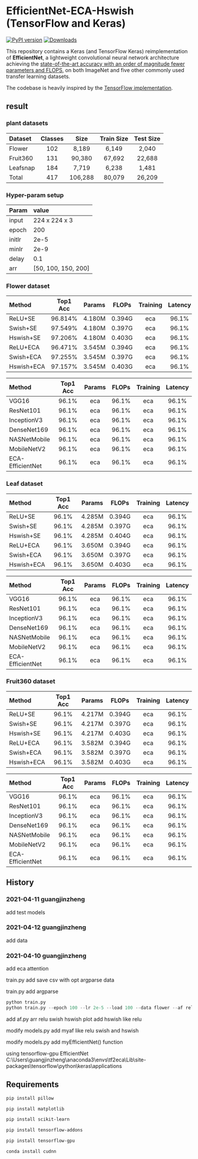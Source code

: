 # EfficientNet-ECA-Hswish  (TensorFlow and Keras)

[![PyPI version](https://badge.fury.io/py/efficientnet.svg)](https://badge.fury.io/py/efficientnet) [![Downloads](https://pepy.tech/badge/efficientnet/month)](https://pepy.tech/project/efficientnet/month)

This repository contains a Keras (and TensorFlow Keras) reimplementation of **EfficientNet**, a lightweight convolutional neural network architecture achieving the [state-of-the-art accuracy with an order of magnitude fewer parameters and FLOPS](https://arxiv.org/abs/1905.11946), on both ImageNet and
five other commonly used transfer learning datasets.

The codebase is heavily inspired by the [TensorFlow implementation](https://github.com/tensorflow/tpu/tree/master/models/official/efficientnet).

## result

### plant datasets
|Dataset |Classes|Size   |Train Size|Test Size|
| :----  |:----: |:----: |:----:    |:----:   |
|Flower  |	102  |8,189  |6,149     |    2,040|
|Fruit360|	131  |90,380 |67,692    |	22,688|
|Leafsnap|	184  |7,719  |6,238     |	 1,481|
|Total   |	417  |106,288|80,079    |	26,209|

### Hyper-param setup
|Param  | value|
|:----  |:----|
|input  |224 x 224 x 3|
|epoch  |200|
|initlr |2e-5|
|minlr  |2e-9|
|delay  |0.1|
|arr    |[50, 100, 150, 200]|

### Flower dataset
|Method    |Top1 Acc|Params |FLOPs   |Training|Latency |
| :----    |:----:  |:----: |:----:  |:----:  |:----:  |
|ReLU+SE   |96.814% |4.180M |0.394G  |eca     |96.1%   |
|Swish+SE  |97.549% |4.180M |0.397G  |eca     |96.1%   |
|Hswish+SE |97.206% |4.180M |0.403G  |eca     |96.1%   |
|ReLU+ECA  |96.471% |3.545M |0.394G  |eca     |96.1%   |
|Swish+ECA |97.255% |3.545M |0.397G  |eca     |96.1%   |
|Hswish+ECA|97.157% |3.545M |0.403G  |eca     |96.1%   |

|Method          |Top1 Acc|Params |FLOPs   |Training|Latency |
| :----          |:----:  |:----: |:----:  |:----:  |:----:  |
|VGG16           |96.1%   |eca    |96.1%   |eca     |96.1%   |
|ResNet101       |96.1%   |eca    |96.1%   |eca     |96.1%   |
|InceptionV3     |96.1%   |eca    |96.1%   |eca     |96.1%   |
|DenseNet169     |96.1%   |eca    |96.1%   |eca     |96.1%   |
|NASNetMobile    |96.1%   |eca    |96.1%   |eca     |96.1%   |
|MobileNetV2     |96.1%   |eca    |96.1%   |eca     |96.1%   |
|ECA-EfficientNet|96.1%   |eca    |96.1%   |eca     |96.1%   |

### Leaf dataset
|Method    |Top1 Acc|Params |FLOPs   |Training|Latency |
| :----    |:----:  |:----: |:----:  |:----:  |:----:  |
|ReLU+SE   |96.1%   |4.285M |0.394G   |eca     |96.1%   |
|Swish+SE  |96.1%   |4.285M |0.397G   |eca     |96.1%   |
|Hswish+SE |96.1%   |4.285M |0.404G   |eca     |96.1%   |
|ReLU+ECA  |96.1%   |3.650M |0.394G  |eca     |96.1%   |
|Swish+ECA |96.1%   |3.650M |0.397G   |eca     |96.1%   |
|Hswish+ECA|96.1%   |3.650M |0.403G   |eca     |96.1%   |

|Method          |Top1 Acc|Params |FLOPs   |Training|Latency |
| :----          |:----:  |:----: |:----:  |:----:  |:----:  |
|VGG16           |96.1%   |eca    |96.1%   |eca     |96.1%   |
|ResNet101       |96.1%   |eca    |96.1%   |eca     |96.1%   |
|InceptionV3     |96.1%   |eca    |96.1%   |eca     |96.1%   |
|DenseNet169     |96.1%   |eca    |96.1%   |eca     |96.1%   |
|NASNetMobile    |96.1%   |eca    |96.1%   |eca     |96.1%   |
|MobileNetV2     |96.1%   |eca    |96.1%   |eca     |96.1%   |
|ECA-EfficientNet|96.1%   |eca    |96.1%   |eca     |96.1%   |

### Fruit360 dataset
|Method    |Top1 Acc|Params |FLOPs  |Training|Latency |
| :----    |:----:  |:----: |:----: |:----:  |:----:  |
|ReLU+SE   |96.1%   |4.217M |0.394G |eca     |96.1%   |
|Swish+SE  |96.1%   |4.217M |0.397G |eca     |96.1%   |
|Hswish+SE |96.1%   |4.217M |0.403G |eca     |96.1%   |
|ReLU+ECA  |96.1%   |3.582M |0.394G |eca     |96.1%   |
|Swish+ECA |96.1%   |3.582M |0.397G |eca     |96.1%   |
|Hswish+ECA|96.1%   |3.582M |0.403G |eca     |96.1%   |

|Method          |Top1 Acc|Params |FLOPs   |Training|Latency |
| :----          |:----:  |:----: |:----:  |:----:  |:----:  |
|VGG16           |96.1%   |eca    |96.1%   |eca     |96.1%   |
|ResNet101       |96.1%   |eca    |96.1%   |eca     |96.1%   |
|InceptionV3     |96.1%   |eca    |96.1%   |eca     |96.1%   |
|DenseNet169     |96.1%   |eca    |96.1%   |eca     |96.1%   |
|NASNetMobile    |96.1%   |eca    |96.1%   |eca     |96.1%   |
|MobileNetV2     |96.1%   |eca    |96.1%   |eca     |96.1%   |
|ECA-EfficientNet|96.1%   |eca    |96.1%   |eca     |96.1%   |


## History

### 2021-04-11 guangjinzheng

add test models 


### 2021-04-12 guangjinzheng

add data


### 2021-04-10 guangjinzheng 

add eca attention 

train.py add save csv with opt argparse data

train.py add argparse 

``` python
python train.py 
python train.py --epoch 100 --lr 2e-5 --load 100 --data flower --af relu --at se --batch_size 32 --img_size 224
```

add af.py  arr relu swish hswish plot  add hswish like relu

modify models.py add myaf like relu swish and hswish

modify models.py add myEfficientNet() function

using tensorflow-gpu EfficientNet C:\Users\guangjinzheng\anaconda3\envs\tf2eca\Lib\site-packages\tensorflow\python\keras\applications

## Requirements

```bash
pip install pillow

pip install matplotlib

pip install scikit-learn

pip install tensorflow-addons

pip install tensorflow-gpu

conda install cudnn
```

